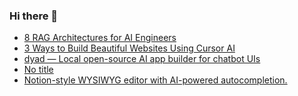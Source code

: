 ### Hi there 👋

<!-- daily.dev BOOKMARKS:START -->
- [8 RAG Architectures for AI Engineers](https://app.daily.dev/posts/PpNANYiRn?utm_source=rss&utm_medium=bookmarks&utm_campaign=PnGboN99PhXCxFrWGGg2C)
- [3 Ways to Build Beautiful Websites Using Cursor AI](https://app.daily.dev/posts/ksUx6tyr8?utm_source=rss&utm_medium=bookmarks&utm_campaign=PnGboN99PhXCxFrWGGg2C)
- [dyad — Local open-source AI app builder for chatbot UIs](https://app.daily.dev/posts/xeN22OpJd?utm_source=rss&utm_medium=bookmarks&utm_campaign=PnGboN99PhXCxFrWGGg2C)
- [No title](https://app.daily.dev/posts/VUWpsSV9Q?utm_source=rss&utm_medium=bookmarks&utm_campaign=PnGboN99PhXCxFrWGGg2C)
- [Notion-style WYSIWYG editor with AI-powered autocompletion.](https://app.daily.dev/posts/trYxdT1YG?utm_source=rss&utm_medium=bookmarks&utm_campaign=PnGboN99PhXCxFrWGGg2C)
<!-- daily.dev BOOKMARKS:END -->

<!--
**dinesh4monto/dinesh4monto** is a ✨ _special_ ✨ repository because its `README.md` (this file) appears on your GitHub profile.

Here are some ideas to get you started:

- 🔭 I’m currently working on ...
- 🌱 I’m currently learning ...
- 👯 I’m looking to collaborate on ...
- 🤔 I’m looking for help with ...
- 💬 Ask me about ...
- 📫 How to reach me: ...
- 😄 Pronouns: ...
- ⚡ Fun fact: ...
-->
